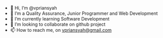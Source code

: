 - 👋 Hi, I’m @vpriansyah
- 👀 I’m a Quality Assurance, Junior Programmer and Web Development
- 🌱 I’m currently learning Software Development
- 💞️ I’m looking to collaborate on github project
- 📫 How to reach me, on vpriansyah@gmail.com

<!---
vpriansyah/vpriansyah is a ✨ special ✨ repository because its `README.md` (this file) appears on your GitHub profile.
You can click the Preview link to take a look at your changes.
--->
